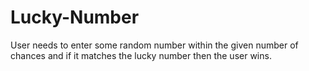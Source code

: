 # Lucky-Number
User needs to enter some random number within the given number of chances and if it matches the lucky number then the user wins.
